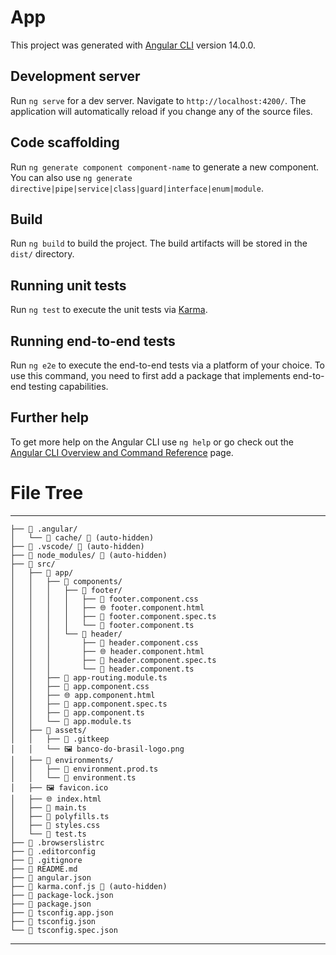 # App

This project was generated with [Angular CLI](https://github.com/angular/angular-cli) version 14.0.0.

## Development server

Run `ng serve` for a dev server. Navigate to `http://localhost:4200/`. The application will automatically reload if you change any of the source files.

## Code scaffolding

Run `ng generate component component-name` to generate a new component. You can also use `ng generate directive|pipe|service|class|guard|interface|enum|module`.

## Build

Run `ng build` to build the project. The build artifacts will be stored in the `dist/` directory.

## Running unit tests

Run `ng test` to execute the unit tests via [Karma](https://karma-runner.github.io).

## Running end-to-end tests

Run `ng e2e` to execute the end-to-end tests via a platform of your choice. To use this command, you need to first add a package that implements end-to-end testing capabilities.

## Further help

To get more help on the Angular CLI use `ng help` or go check out the [Angular CLI Overview and Command Reference](https://angular.io/cli) page.


# File Tree

---

```
├── 📁 .angular/
│   └── 📁 cache/ 🚫 (auto-hidden)
├── 📁 .vscode/ 🚫 (auto-hidden)
├── 📁 node_modules/ 🚫 (auto-hidden)
├── 📁 src/
│   ├── 📁 app/
│   │   ├── 📁 components/
│   │   │   ├── 📁 footer/
│   │   │   │   ├── 🎨 footer.component.css
│   │   │   │   ├── 🌐 footer.component.html
│   │   │   │   ├── 📄 footer.component.spec.ts
│   │   │   │   └── 📄 footer.component.ts
│   │   │   └── 📁 header/
│   │   │       ├── 🎨 header.component.css
│   │   │       ├── 🌐 header.component.html
│   │   │       ├── 📄 header.component.spec.ts
│   │   │       └── 📄 header.component.ts
│   │   ├── 📄 app-routing.module.ts
│   │   ├── 🎨 app.component.css
│   │   ├── 🌐 app.component.html
│   │   ├── 📄 app.component.spec.ts
│   │   ├── 📄 app.component.ts
│   │   └── 📄 app.module.ts
│   ├── 📁 assets/
│   │   ├── 📄 .gitkeep
│   │   └── 🖼️ banco-do-brasil-logo.png
│   ├── 📁 environments/
│   │   ├── 📄 environment.prod.ts
│   │   └── 📄 environment.ts
│   ├── 🖼️ favicon.ico
│   ├── 🌐 index.html
│   ├── 📄 main.ts
│   ├── 📄 polyfills.ts
│   ├── 🎨 styles.css
│   └── 📄 test.ts
├── 📄 .browserslistrc
├── 📄 .editorconfig
├── 🚫 .gitignore
├── 📖 README.md
├── 📄 angular.json
├── 📄 karma.conf.js 🚫 (auto-hidden)
├── 📄 package-lock.json
├── 📄 package.json
├── 📄 tsconfig.app.json
├── 📄 tsconfig.json
└── 📄 tsconfig.spec.json
```

---
